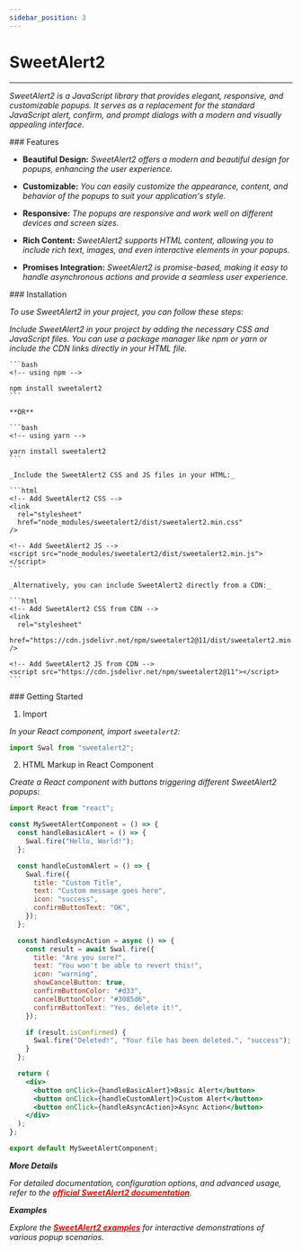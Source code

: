 ```yaml
---
sidebar_position: 3
---
```


# SweetAlert2

<hr/>

_SweetAlert2 is a JavaScript library that provides elegant, responsive, and customizable popups. It serves as a replacement for the standard JavaScript alert, confirm, and prompt dialogs with a modern and visually appealing interface._

<div className="mt-3 text-small">
### Features
</div>

- **Beautiful Design:** _SweetAlert2 offers a modern and beautiful design for popups, enhancing the user experience._

- **Customizable:** _You can easily customize the appearance, content, and behavior of the popups to suit your application's style._

- **Responsive:** _The popups are responsive and work well on different devices and screen sizes._

- **Rich Content:** _SweetAlert2 supports HTML content, allowing you to include rich text, images, and even interactive elements in your popups._

- **Promises Integration:** _SweetAlert2 is promise-based, making it easy to handle asynchronous actions and provide a seamless user experience._

<div className="mt-5 text-small">
### Installation
</div>

_To use SweetAlert2 in your project, you can follow these steps:_

_Include SweetAlert2 in your project by adding the necessary CSS and JavaScript files. You can use a package manager like npm or yarn or include the CDN links directly in your HTML file._

    ```bash
    <!-- using npm -->

    npm install sweetalert2
    ```

    **OR**

    ```bash
    <!-- using yarn -->

    yarn install sweetalert2
    ```

    _Include the SweetAlert2 CSS and JS files in your HTML:_

    ```html
    <!-- Add SweetAlert2 CSS -->
    <link
      rel="stylesheet"
      href="node_modules/sweetalert2/dist/sweetalert2.min.css"
    />

    <!-- Add SweetAlert2 JS -->
    <script src="node_modules/sweetalert2/dist/sweetalert2.min.js"></script>
    ```

    _Alternatively, you can include SweetAlert2 directly from a CDN:_

    ```html
    <!-- Add SweetAlert2 CSS from CDN -->
    <link
      rel="stylesheet"
      href="https://cdn.jsdelivr.net/npm/sweetalert2@11/dist/sweetalert2.min.css"
    />

    <!-- Add SweetAlert2 JS from CDN -->
    <script src="https://cdn.jsdelivr.net/npm/sweetalert2@11"></script>
    ```

<div className="mt-5 text-small">
### Getting Started
</div>

1. Import

_In your React component, import `sweetalert2`:_

```jsx
import Swal from "sweetalert2";
```

2. HTML Markup in React Component

_Create a React component with buttons triggering different SweetAlert2 popups:_

```jsx
import React from "react";

const MySweetAlertComponent = () => {
  const handleBasicAlert = () => {
    Swal.fire("Hello, World!");
  };

  const handleCustomAlert = () => {
    Swal.fire({
      title: "Custom Title",
      text: "Custom message goes here",
      icon: "success",
      confirmButtonText: "OK",
    });
  };

  const handleAsyncAction = async () => {
    const result = await Swal.fire({
      title: "Are you sure?",
      text: "You won't be able to revert this!",
      icon: "warning",
      showCancelButton: true,
      confirmButtonColor: "#d33",
      cancelButtonColor: "#3085d6",
      confirmButtonText: "Yes, delete it!",
    });

    if (result.isConfirmed) {
      Swal.fire("Deleted!", "Your file has been deleted.", "success");
    }
  };

  return (
    <div>
      <button onClick={handleBasicAlert}>Basic Alert</button>
      <button onClick={handleCustomAlert}>Custom Alert</button>
      <button onClick={handleAsyncAction}>Async Action</button>
    </div>
  );
};

export default MySweetAlertComponent;
```

**_More Details_**

_For detailed documentation, configuration options, and advanced usage, refer to the [<font color="#e20e02">**official SweetAlert2 documentation**</font>](https://sweetalert2.github.io/#download)._

**_Examples_**

_Explore the [<font color="#e20e02">**SweetAlert2 examples**</font>](https://sweetalert2.github.io/#examples) for interactive demonstrations of various popup scenarios._
